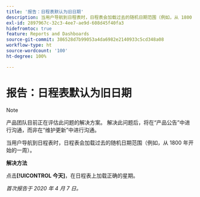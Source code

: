 ```yaml
---
title: '报告：日程表默认为旧日期'
description: 当用户导航到日程表时，日程表会加载过去的随机日期范围（例如，从 1800 年开始的一周）。
exl-id: 2897967c-32c3-4ee7-ae9d-608d45f40fa3
hidefromtoc: true
feature: Reports and Dashboards
source-git-commit: 386528d7b99053a4da6982e2140933c5cd348a08
workflow-type: ht
source-wordcount: '100'
ht-degree: 100%

---
```


# 报告：日程表默认为旧日期

>[!NOTE]
>
>产品团队目前正在评估此问题的解决方案。 解决此问题后，将在“产品公告”中进行沟通，而非在“维护更新”中进行沟通。

当用户导航到日程表时，日程表会加载过去的随机日期范围（例如，从 1800 年开始的一周）。

**解决方法**

点击&#x200B;**[!UICONTROL 今天]**，在日程表上加载正确的星期。


_首次报告于 2020 年 4 月 7 日。_
